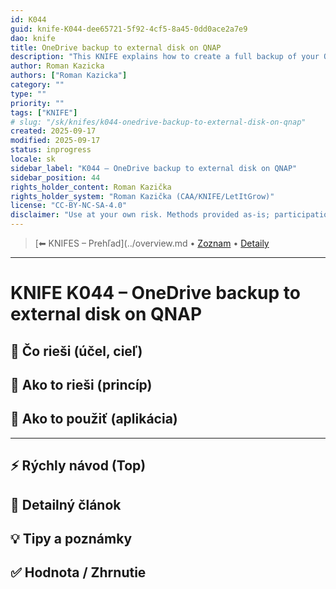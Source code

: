 ```yaml
---
id: K044
guid: knife-K044-dee65721-5f92-4cf5-8a45-0dd0ace2a7e9
dao: knife
title: OneDrive backup to external disk on QNAP
description: "This KNIFE explains how to create a full backup of your OneDrive data in cases where the local disk does not have sufficient capacity to mirror the entire cloud content. When 'Files On-Demand' is enabled, standard tools are unable to copy files – they can at best read their metadata. However, using tools like `rclone`, it becomes possible to back up the cloud directly without needing local mirroring."
author: Roman Kazicka
authors: ["Roman Kazicka"]
category: ""
type: ""
priority: ""
tags: ["KNIFE"]
# slug: "/sk/knifes/k044-onedrive-backup-to-external-disk-on-qnap"
created: 2025-09-17
modified: 2025-09-17
status: inprogress
locale: sk
sidebar_label: "K044 – OneDrive backup to external disk on QNAP"
sidebar_position: 44
rights_holder_content: Roman Kazička
rights_holder_system: "Roman Kazička (CAA/KNIFE/LetItGrow)"
license: "CC-BY-NC-SA-4.0"
disclaimer: "Use at your own risk. Methods provided as-is; participation is voluntary and context-aware."
---
```

<!-- body:start -->

<!-- nav:knifes -->
> [⬅ KNIFES – Prehľad](../overview.md • [Zoznam](../KNIFE_Overview_List.md) • [Detaily](../KNIFE_Overview_Details.md)
---
# KNIFE K044 – OneDrive backup to external disk on QNAP

## 🎯 Čo rieši (účel, cieľ)

## 🧩 Ako to rieši (princíp)

## 🧪 Ako to použiť (aplikácia)

---

## ⚡ Rýchly návod (Top)

## 📜 Detailný článok

## 💡 Tipy a poznámky

## ✅ Hodnota / Zhrnutie
